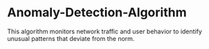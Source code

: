 # Anomaly-Detection-Algorithm
This algorithm monitors network traffic and user behavior to identify unusual patterns that deviate from the norm.
